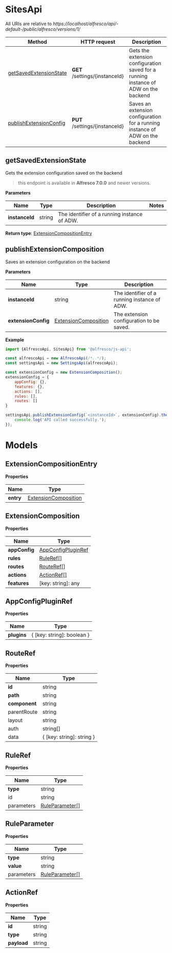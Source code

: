 # SitesApi

All URIs are relative to *https://localhost/alfresco/api/-default-/public/alfresco/versions/1/*

| Method                                            | HTTP request                   | Description                                                                         |
|---------------------------------------------------|--------------------------------|-------------------------------------------------------------------------------------|
| [getSavedExtensionState](#getSavedExtensionState) | **GET** /settings/{instanceId} | Gets the extension configuration saved for a running instance of ADW on the backend |
| [publishExtensionConfig](#publishExtensionConfig) | **PUT** /settings/{instanceId} | Saves an extension configuration for a running instance of ADW on the backend       |

## getSavedExtensionState

Gets the extension configuration saved on the backend

> this endpoint is available in <GET VERSION INFO HERE>**Alfresco 7.0.0** and newer versions.

**Parameters**

| Name           | Type   | Description                                  | Notes |
|----------------|--------|----------------------------------------------|-------|
| **instanceId** | string | The identifier of a running instance of ADW. |       |

**Return type**: [ExtensionCompositionEntry](#ExtensionCompositionEntry)

## publishExtensionComposition

Saves an extension configuration on the backend

**Parameters**

| Name                | Type                                | Description                                  |
|---------------------|-------------------------------------|----------------------------------------------|
| **instanceId**      | string                              | The identifier of a running instance of ADW. |
| **extensionConfig** | [ExtensionComposition](#ExtensionComposition) | The extension configuration to be saved.     |

**Example**

```javascript
import {AlfrescoApi, SitesApi} from '@alfresco/js-api';

const alfrescoApi = new AlfrescoApi(/*..*/);
const settingsApi = new SettingsApi(alfrescoApi);

const extensionConfig = new ExtensionComposition();
extensionConfig = {
    appConfig: {},
    features: {},
    actions: [],
    rules: [],
    routes: []
}

settingsApi.publishExtensionConfig(`<instanceId>`, extensionConfig).then(() => {
    console.log('API called successfully.');
});
```

# Models

## ExtensionCompositionEntry

**Properties**

| Name      | Type                                |
|-----------|-------------------------------------|
| **entry** | [ExtensionComposition](#ExtensionComposition) |

## ExtensionComposition

**Properties**

| Name          | Type                                      |
|---------------|-------------------------------------------|
| **appConfig** | [AppConfigPluginRef](#AppConfigPluginRef) |
| **rules**     | [RuleRef[]](#RuleRef)                     |
| **routes**    | [RouteRef[]](#RouteRef)                   |
| **actions**   | [ActionRef[]](#ActionRef)                 |
| **features**  | [key: string]: any                        |

## AppConfigPluginRef

**Properties**

| Name        | Type                       |
|-------------|----------------------------|
| **plugins** | { [key: string]: boolean } |

## RouteRef

**Properties**

| Name          | Type                      |
|---------------|---------------------------|
| **id**        | string                    |
| **path**      | string                    |
| **component** | string                    |
| parentRoute   | string                    |
| layout        | string                    |
| auth          | string[]                  |
| data          | { [key: string]: string } |

## RuleRef

**Properties**

| Name       | Type                              |
|------------|-----------------------------------|
| **type**   | string                            |
| id         | string                            |
| parameters | [RuleParameter[]](#RuleParameter) |

## RuleParameter

**Properties**

| Name       | Type                              |
|------------|-----------------------------------|
| **type**   | string                            |
| **value**  | string                            |
| parameters | [RuleParameter[]](#RuleParameter) |

## ActionRef

**Properties**

| Name        | Type   |
|-------------|--------|
| **id**      | string |
| **type**    | string |
| **payload** | string |
